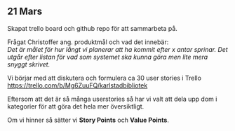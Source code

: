 ## 21 Mars

Skapat trello board och github repo för att sammarbeta på.

Frågat Christoffer ang. produktmål och vad det innebär:  
*Det är målet för hur långt vi planerar att ha kommit efter x antar sprinar. Det utgår efter listan för vad som systemet ska kunna göra men lite mera snyggt skrivet.*

Vi börjar med att diskutera och formulera ca 30 user stories i Trello https://trello.com/b/Mg6ZuuFQ/karlstadbibliotek 

Eftersom att det är så många userstories så har vi valt att dela upp dom i kategorier för att göra det hela mer översiktligt. 

Om vi hinner så sätter vi **Story Points** och **Value Points**.
